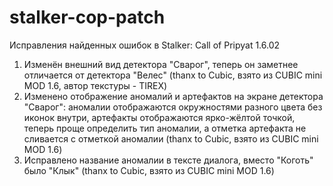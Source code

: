 stalker-cop-patch
=================

Исправления найденных ошибок в Stalker: Call of Pripyat 1.6.02

1. Изменён внешний вид детектора "Сварог", теперь он заметнее отличается от детектора "Велес"
   (thanx to Cubic, взято из CUBIC mini MOD 1.6, автор текстуры - TIREX)
2. Изменено отображение аномалий и артефактов на экране детектора "Сварог": аномалии отображаются
   окружностями разного цвета без иконок внутри, артефакты отображаются ярко-жёлтой точкой,
   теперь проще определить тип аномалии, а отметка артефакта не сливается с отметкой аномалии
   (thanx to Cubic, взято из CUBIC mini MOD 1.6)
3. Исправлено название аномалии в тексте диалога, вместо "Коготь" было "Клык"
   (thanx to Cubic, взято из CUBIC mini MOD 1.6)
